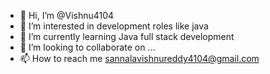 - 👋 Hi, I’m @Vishnu4104
- 👀 I’m interested in development roles like java 
- 🌱 I’m currently learning Java full stack development
- 💞️ I’m looking to collaborate on ...
- 📫 How to reach me sannalavishnureddy4104@gmail.com

<!---
Vishnu4104/Vishnu4104 is a ✨ special ✨ repository because its `README.md` (this file) appears on your GitHub profile.
You can click the Preview link to take a look at your changes.
--->
